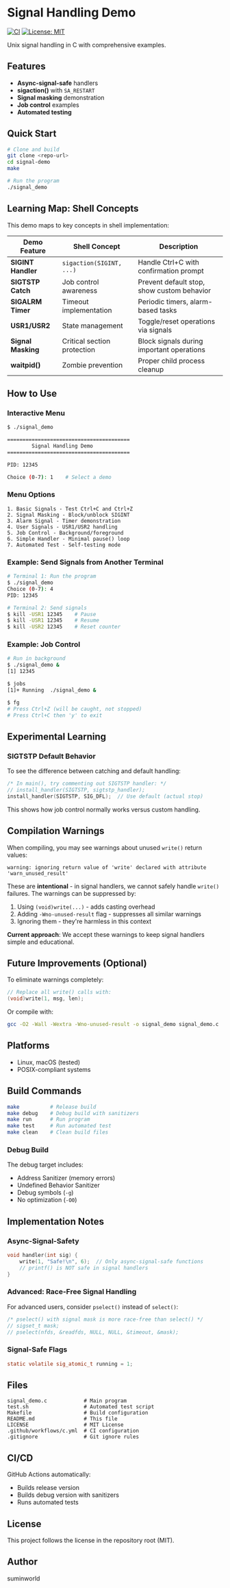 # Signal Handling Demo

[![CI](https://github.com/sumin-world/suminworld-system-lab/actions/workflows/c-build.yml/badge.svg?branch=main)](https://github.com/sumin-world/suminworld-system-lab/actions/workflows/c-build.yml?query=branch%3Amain)
[![License: MIT](https://img.shields.io/badge/License-MIT-yellow.svg)](https://opensource.org/licenses/MIT)

Unix signal handling in C with comprehensive examples.

## Features

- **Async-signal-safe** handlers
- **sigaction()** with `SA_RESTART`
- **Signal masking** demonstration
- **Job control** examples
- **Automated testing**

## Quick Start

```bash
# Clone and build
git clone <repo-url>
cd signal-demo
make

# Run the program
./signal_demo
```

## Learning Map: Shell Concepts

This demo maps to key concepts in shell implementation:

| Demo Feature | Shell Concept | Description |
|--------------|---------------|-------------|
| **SIGINT Handler** | `sigaction(SIGINT, ...)` | Handle Ctrl+C with confirmation prompt |
| **SIGTSTP Catch** | Job control awareness | Prevent default stop, show custom behavior |
| **SIGALRM Timer** | Timeout implementation | Periodic timers, alarm-based tasks |
| **USR1/USR2** | State management | Toggle/reset operations via signals |
| **Signal Masking** | Critical section protection | Block signals during important operations |
| **waitpid()** | Zombie prevention | Proper child process cleanup |

## How to Use

### Interactive Menu
```bash
$ ./signal_demo

========================================
        Signal Handling Demo
========================================

PID: 12345

Choice (0-7): 1    # Select a demo
```

### Menu Options
```
1. Basic Signals - Test Ctrl+C and Ctrl+Z
2. Signal Masking - Block/unblock SIGINT
3. Alarm Signal - Timer demonstration
4. User Signals - USR1/USR2 handling
5. Job Control - Background/foreground
6. Simple Handler - Minimal pause() loop
7. Automated Test - Self-testing mode
```

### Example: Send Signals from Another Terminal
```bash
# Terminal 1: Run the program
$ ./signal_demo
Choice (0-7): 4
PID: 12345

# Terminal 2: Send signals
$ kill -USR1 12345    # Pause
$ kill -USR1 12345    # Resume
$ kill -USR2 12345    # Reset counter
```

### Example: Job Control
```bash
# Run in background
$ ./signal_demo &
[1] 12345

$ jobs
[1]+ Running  ./signal_demo &

$ fg
# Press Ctrl+Z (will be caught, not stopped)
# Press Ctrl+C then 'y' to exit
```

## Experimental Learning

### SIGTSTP Default Behavior
To see the difference between catching and default handling:
```c
/* In main(), try commenting out SIGTSTP handler: */
// install_handler(SIGTSTP, sigtstp_handler);
install_handler(SIGTSTP, SIG_DFL);  // Use default (actual stop)
```

This shows how job control normally works versus custom handling.

## Compilation Warnings

When compiling, you may see warnings about unused `write()` return values:
```
warning: ignoring return value of 'write' declared with attribute 'warn_unused_result'
```

These are **intentional** - in signal handlers, we cannot safely handle `write()` failures. The warnings can be suppressed by:
1. Using `(void)write(...)` - adds casting overhead
2. Adding `-Wno-unused-result` flag - suppresses all similar warnings
3. Ignoring them - they're harmless in this context

**Current approach**: We accept these warnings to keep signal handlers simple and educational.

## Future Improvements (Optional)

To eliminate warnings completely:
```c
// Replace all write() calls with:
(void)write(1, msg, len);
```

Or compile with:
```bash
gcc -O2 -Wall -Wextra -Wno-unused-result -o signal_demo signal_demo.c
```

## Platforms

- Linux, macOS (tested)
- POSIX-compliant systems

## Build Commands

```bash
make          # Release build
make debug    # Debug build with sanitizers
make run      # Run program
make test     # Run automated test
make clean    # Clean build files
```

### Debug Build
The debug target includes:
- Address Sanitizer (memory errors)
- Undefined Behavior Sanitizer
- Debug symbols (`-g`)
- No optimization (`-O0`)

## Implementation Notes

### Async-Signal-Safety
```c
void handler(int sig) {
    write(1, "Safe!\n", 6);  // Only async-signal-safe functions
    // printf() is NOT safe in signal handlers
}
```

### Advanced: Race-Free Signal Handling
For advanced users, consider `pselect()` instead of `select()`:
```c
/* pselect() with signal mask is more race-free than select() */
// sigset_t mask;
// pselect(nfds, &readfds, NULL, NULL, &timeout, &mask);
```

### Signal-Safe Flags
```c
static volatile sig_atomic_t running = 1;
```

## Files

```
signal_demo.c            # Main program
test.sh                  # Automated test script
Makefile                 # Build configuration
README.md                # This file
LICENSE                  # MIT License
.github/workflows/c.yml  # CI configuration
.gitignore               # Git ignore rules
```

## CI/CD

GitHub Actions automatically:
- Builds release version
- Builds debug version with sanitizers
- Runs automated tests

## License

This project follows the license in the repository root (MIT).

## Author

suminworld